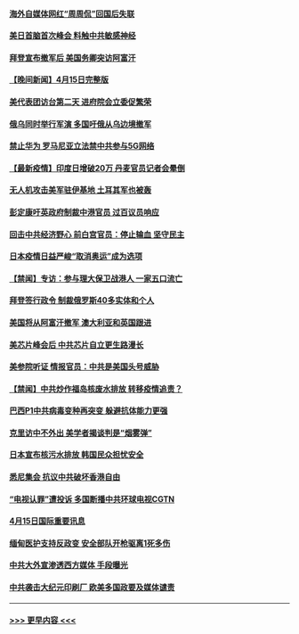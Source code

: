 #### [海外自媒体网红“周周侃”回国后失联](../pages/prog202/a103097323.md?t=04161451) 
#### [美日首脑首次峰会 料触中共敏感神经](../pages/prog202/a103097320.md?t=04161451) 
#### [拜登宣布撤军后 美国务卿突访阿富汗](../pages/prog202/a103097029.md?t=04161451) 
#### [【晚间新闻】4月15日完整版](../pages/prog202/a103097234.md?t=04161451) 
#### [美代表团访台第二天 进府院会立委促繁荣](../pages/prog202/a103097162.md?t=04161451) 
#### [俄乌同时举行军演 多国吁俄从乌边境撤军](../pages/prog202/a103096774.md?t=04161451) 
#### [禁止华为 罗马尼亚立法禁中共参与5G网络](../pages/prog202/a103097118.md?t=04161451) 
#### [【最新疫情】印度日增破20万 丹麦官员记者会晕倒](../pages/prog202/a103096874.md?t=04161451) 
#### [无人机攻击美军驻伊基地 土耳其军也被轰](../pages/prog202/a103097072.md?t=04161451) 
#### [彭定康吁英政府制裁中港官员 过百议员响应](../pages/prog202/a103097031.md?t=04161451) 
#### [回击中共经济野心 前白宫官员：停止输血 坚守民主](../pages/prog202/a103097047.md?t=04161451) 
#### [日本疫情日益严峻“取消奥运”成为选项](../pages/prog202/a103097012.md?t=04161451) 
#### [【禁闻】专访：参与理大保卫战港人 一家五口流亡](../pages/prog202/a103096842.md?t=04161451) 
#### [拜登签行政令 制裁俄罗斯40多实体和个人](../pages/prog202/a103096871.md?t=04161451) 
#### [美国将从阿富汗撤军 澳大利亚和英国跟进](../pages/prog202/a103096868.md?t=04161451) 
#### [美芯片峰会后 中共芯片自立更生路漫长](../pages/prog202/a103096877.md?t=04161451) 
#### [美参院听证 情报官员：中共是美国头号威胁](../pages/prog202/a103096862.md?t=04161451) 
#### [【禁闻】中共炒作福岛核废水排放 转移疫情追责？](../pages/prog202/a103096854.md?t=04161451) 
#### [巴西P1中共病毒变种再突变 躲避抗体能力更强](../pages/prog202/a103096765.md?t=04161451) 
#### [克里访中不外出 美学者揭谈判是“烟雾弹”](../pages/prog202/a103096815.md?t=04161451) 
#### [日本宣布核污水排放 韩国民众担忧安全](../pages/prog202/a103096802.md?t=04161451) 
#### [悉尼集会 抗议中共破坏香港自由](../pages/prog202/a103096780.md?t=04161451) 
#### [“电视认罪”遭投诉 多国断播中共环球电视CGTN](../pages/prog202/a103096692.md?t=04161451) 
#### [4月15日国际重要讯息](../pages/prog202/a103096614.md?t=04161451) 
#### [缅甸医护支持反政变 安全部队开枪驱离1死多伤](../pages/prog202/a103096575.md?t=04161451) 
#### [中共大外宣渗透西方媒体 手段曝光](../pages/prog202/a103096557.md?t=04161451) 
#### [中共袭击大纪元印刷厂 欧美多国政要及媒体谴责](../pages/prog202/a103096546.md?t=04161451) 

----
#### [ >>> 更早内容 <<< ](../indexes/prog202-earlier.md)
